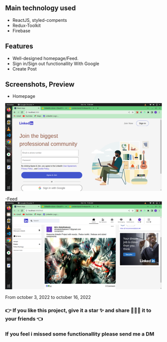 ## Main technology used 


- ReactJS, styled-compents
- Redux-Toolkit
- Firebase


## Features
- Well-designed homepage/Feed.
- Sign in/Sign out functionallity With Google
- Create Post 


## Screenshots, Preview

- Homepage 

![screenshot homepage](/assets/homepage.png)

-Feed 
![screenshot feed](/assets/feed.png)



From october 3, 2022 to october 16, 2022

### 👉 If you like this project, give it a star ✨ and share 👨🏻‍💻 it to your friends 👈

### If you feel i missed some functionallity please send me a DM